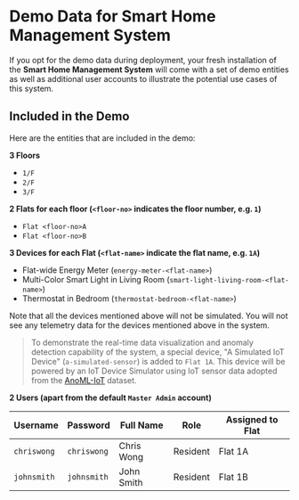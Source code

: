 # Demo Data for Smart Home Management System

If you opt for the demo data during deployment, your fresh installation of the **Smart Home Management System** will
come with a set of demo entities as well as additional user accounts to illustrate the potential use cases of this
system.

## Included in the Demo

Here are the entities that are included in the demo:

**3 Floors**

- `1/F`
- `2/F`
- `3/F`

**2 Flats for each floor (`<floor-no>` indicates the floor number, e.g. `1`)**

- `Flat <floor-no>A`
- `Flat <floor-no>B`

**3 Devices for each Flat (`<flat-name>` indicate the flat name, e.g. `1A`)**

- Flat-wide Energy Meter (`energy-meter-<flat-name>`)
- Multi-Color Smart Light in Living Room (`smart-light-living-room-<flat-name>`)
- Thermostat in Bedroom (`thermostat-bedroom-<flat-name>`)

Note that all the devices mentioned above will not be simulated. You will not see any telemetry data for the devices
mentioned above in the system.

> To demonstrate the real-time data visualization and anomaly detection capability of the system, a special device, "A
> Simulated IoT Device" (`a-simulated-sensor`) is added to `Flat 1A`. This device will be powered by an IoT Device
> Simulator using IoT sensor data adopted from the [AnoML-IoT](https://www.kaggle.com/datasets/hkayan/anomliot) dataset.

**2 Users (apart from the default `Master Admin` account)**

| Username    | Password    | Full Name  | Role     | Assigned to Flat |
|-------------|-------------|------------|----------|------------------|
| `chriswong` | `chriswong` | Chris Wong | Resident | Flat 1A          |
| `johnsmith` | `johnsmith` | John Smith | Resident | Flat 1B          |

